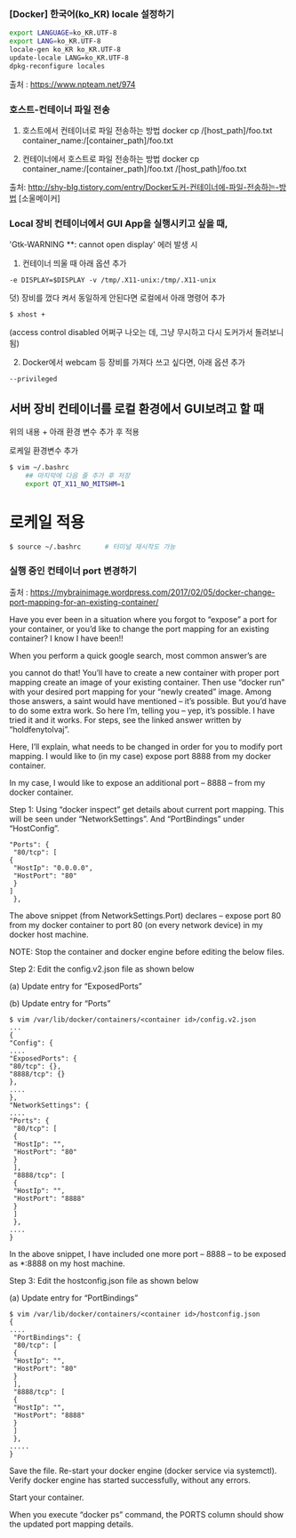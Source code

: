 
### [Docker] 한국어(ko_KR) locale 설정하기
```bash
export LANGUAGE=ko_KR.UTF-8
export LANG=ko_KR.UTF-8
locale-gen ko_KR ko_KR.UTF-8
update-locale LANG=ko_KR.UTF-8
dpkg-reconfigure locales
```
출처 : https://www.npteam.net/974

### 호스트-컨테이너 파일 전송
1. 호스트에서 컨테이너로 파일 전송하는 방법
docker cp /[host_path]/foo.txt  container_name:/[container_path]/foo.txt

2. 컨테이너에서 호스트로 파일 전송하는 방법
docker cp container_name:/[container_path]/foo.txt /[host_path]/foo.txt

출처: http://shy-blg.tistory.com/entry/Docker도커-컨테이너에-파일-전송하는-방법 [소울메이커]

### Local 장비 컨테이너에서 GUI App을 실행시키고 싶을 때,
'Gtk-WARNING **: cannot open display' 에러 발생 시

1. 컨테이너 띄울 때 아래 옵션 추가
```
-e DISPLAY=$DISPLAY -v /tmp/.X11-unix:/tmp/.X11-unix
```
덧) 장비를 껐다 켜서 동일하게 안된다면 로컬에서 아래 명령어 추가
```
$ xhost +
```
(access control disabled 어쩌구 나오는 데, 그냥 무시하고 다시 도커가서 돌려보니 됨)

2. Docker에서 webcam 등 장비를 가져다 쓰고 싶다면, 아래 옵션 추가
```
--privileged
```

## 서버 장비 컨테이너를 로컬 환경에서 GUI보려고 할 때
위의 내용 + 아래 환경 변수 추가 후 적용 

로케일 환경변수 추가
```bash
$ vim ~/.bashrc
    ## 마지막에 다음 줄 추가 후 저장
    export QT_X11_NO_MITSHM=1
```
# 로케일 적용
```bash
$ source ~/.bashrc      # 터미널 재시작도 가능
```

### 실행 중인 컨테이너 port 변경하기
출처 : https://mybrainimage.wordpress.com/2017/02/05/docker-change-port-mapping-for-an-existing-container/

Have you ever been in a situation where you forgot to “expose” a port for your container, or you’d like to change the port mapping for an existing container? I know I have been!!

When you perform a quick google search, most common answer’s are

you cannot do that! You’ll have to create a new container with proper port mapping
create an image of your existing container. Then use “docker run” with your desired port mapping for your “newly created” image.
Among those answers, a saint would have mentioned – it’s possible. But you’d have to do some extra work. So here I’m, telling you – yep, it’s possible. I have tried it and it works. For steps, see the linked answer written by “holdfenytolvaj”.

Here, I’ll explain, what needs to be changed in order for you to modify port mapping. I would like to (in my case) expose port 8888 from my docker container.

In my case, I would like to expose an additional port – 8888 – from my docker container.

Step 1: Using “docker inspect” get details about current port mapping. This will be seen under “NetworkSettings”. And “PortBindings” under “HostConfig”.

```
"Ports": {
 "80/tcp": [ 
{
 "HostIp": "0.0.0.0",
 "HostPort": "80"
 }
]
 },
 ```

The above snippet (from NetworkSettings.Port) declares – expose port 80 from my docker container to port 80 (on every network device) in my docker host machine.

NOTE: Stop the container and docker engine before editing the below files.

Step 2:  Edit the config.v2.json file as shown below

(a) Update entry for “ExposedPorts”

(b) Update entry for “Ports”

```
$ vim /var/lib/docker/containers/<container id>/config.v2.json
...
{
"Config": {
....
"ExposedPorts": {
"80/tcp": {},
"8888/tcp": {}
},
....
},
"NetworkSettings": {
....
"Ports": {
 "80/tcp": [
 {
 "HostIp": "",
 "HostPort": "80"
 }
 ],
 "8888/tcp": [
 {
 "HostIp": "",
 "HostPort": "8888"
 }
 ]
 },
....
}
```
In the above snippet, I have included one more port – 8888 –  to be exposed as *:8888 on my host machine.

Step 3:  Edit the hostconfig.json file as shown below

(a) Update entry for “PortBindings”
```
$ vim /var/lib/docker/containers/<container id>/hostconfig.json
{
....
 "PortBindings": {
 "80/tcp": [
 {
 "HostIp": "",
 "HostPort": "80"
 }
 ],
 "8888/tcp": [
 {
 "HostIp": "",
 "HostPort": "8888"
 }
 ]
 },
.....
}
```
Save the file. Re-start your docker engine (docker service via systemctl). Verify docker engine has started successfully, without any errors.

Start your container.

When you execute “docker ps” command, the PORTS column should show the updated port mapping details.
